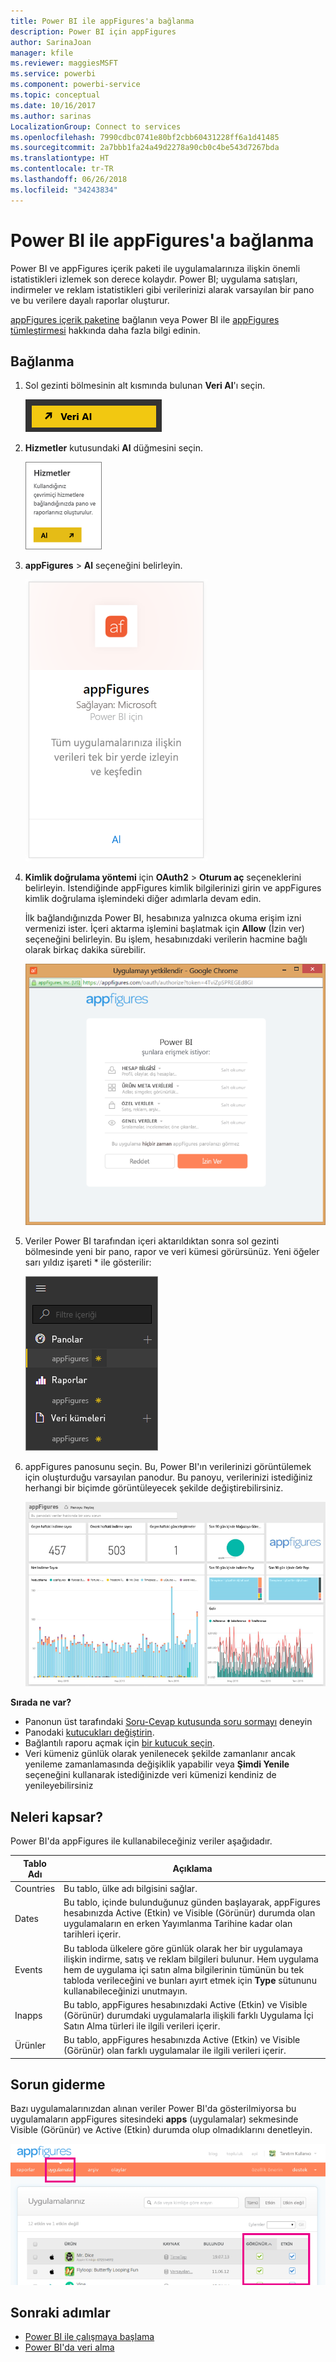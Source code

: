 ```yaml
---
title: Power BI ile appFigures'a bağlanma
description: Power BI için appFigures
author: SarinaJoan
manager: kfile
ms.reviewer: maggiesMSFT
ms.service: powerbi
ms.component: powerbi-service
ms.topic: conceptual
ms.date: 10/16/2017
ms.author: sarinas
LocalizationGroup: Connect to services
ms.openlocfilehash: 7990cdbc0741e80bf2cbb60431228ff6a1d41485
ms.sourcegitcommit: 2a7bbb1fa24a49d2278a90cb0c4be543d7267bda
ms.translationtype: HT
ms.contentlocale: tr-TR
ms.lasthandoff: 06/26/2018
ms.locfileid: "34243834"
---
```

# <a name="connect-to-appfigures-with-power-bi"></a>Power BI ile appFigures'a bağlanma
Power BI ve appFigures içerik paketi ile uygulamalarınıza ilişkin önemli istatistikleri izlemek son derece kolaydır. Power BI; uygulama satışları, indirmeler ve reklam istatistikleri gibi verilerinizi alarak varsayılan bir pano ve bu verilere dayalı raporlar oluşturur.

[appFigures içerik paketine](https://app.powerbi.com/getdata/services/appfigures) bağlanın veya Power BI ile [appFigures tümleştirmesi](https://powerbi.microsoft.com/integrations/appfigures) hakkında daha fazla bilgi edinin.

## <a name="how-to-connect"></a>Bağlanma
1. Sol gezinti bölmesinin alt kısmında bulunan **Veri Al**'ı seçin.
   
   ![](media/service-connect-to-appfigures/pbi_getdata.png)
2. **Hizmetler** kutusundaki **Al** düğmesini seçin.
   
   ![](media/service-connect-to-appfigures/pbi_getservices.png)
3. **appFigures** \> **Al** seçeneğini belirleyin.
   
   ![](media/service-connect-to-appfigures/appfigures.png)
4. **Kimlik doğrulama yöntemi** için **OAuth2** \> **Oturum aç** seçeneklerini belirleyin. İstendiğinde appFigures kimlik bilgilerinizi girin ve appFigures kimlik doğrulama işlemindeki diğer adımlarla devam edin.
   
   İlk bağlandığınızda Power BI, hesabınıza yalnızca okuma erişim izni vermenizi ister. İçeri aktarma işlemini başlatmak için **Allow** (İzin ver) seçeneğini belirleyin. Bu işlem, hesabınızdaki verilerin hacmine bağlı olarak birkaç dakika sürebilir.
   
   ![](media/service-connect-to-appfigures/appfiguresdoc_06.png)
5. Veriler Power BI tarafından içeri aktarıldıktan sonra sol gezinti bölmesinde yeni bir pano, rapor ve veri kümesi görürsünüz. Yeni öğeler sarı yıldız işareti \* ile gösterilir:
   
    ![](media/service-connect-to-appfigures/pbi_appfigures3.png)
6. appFigures panosunu seçin. Bu, Power BI'ın verilerinizi görüntülemek için oluşturduğu varsayılan panodur. Bu panoyu, verilerinizi istediğiniz herhangi bir biçimde görüntüleyecek şekilde değiştirebilirsiniz.
   
    ![](media/service-connect-to-appfigures/appfiguresdoc_01.png)

**Sırada ne var?**

* Panonun üst tarafındaki [Soru-Cevap kutusunda soru sormayı](power-bi-q-and-a.md) deneyin
* Panodaki [kutucukları değiştirin](service-dashboard-edit-tile.md).
* Bağlantılı raporu açmak için [bir kutucuk seçin](service-dashboard-tiles.md).
* Veri kümeniz günlük olarak yenilenecek şekilde zamanlanır ancak yenileme zamanlamasında değişiklik yapabilir veya **Şimdi Yenile** seçeneğini kullanarak istediğinizde veri kümenizi kendiniz de yenileyebilirsiniz

## <a name="whats-included"></a>Neleri kapsar?
Power BI'da appFigures ile kullanabileceğiniz veriler aşağıdadır.

| **Tablo Adı** | **Açıklama** |
| --- | --- |
| Countries |Bu tablo, ülke adı bilgisini sağlar. |
| Dates |Bu tablo, içinde bulunduğunuz günden başlayarak, appFigures hesabınızda Active (Etkin) ve Visible (Görünür) durumda olan uygulamaların en erken Yayımlanma Tarihine kadar olan tarihleri içerir. |
| Events |Bu tabloda ülkelere göre günlük olarak her bir uygulamaya ilişkin indirme, satış ve reklam bilgileri bulunur. Hem uygulama hem de uygulama içi satın alma bilgilerinin tümünün bu tek tabloda verileceğini ve bunları ayırt etmek için <strong>Type</strong> sütununu kullanabileceğinizi unutmayın. |
| Inapps |Bu tablo, appFigures hesabınızdaki Active (Etkin) ve Visible (Görünür) durumdaki uygulamalarla ilişkili farklı Uygulama İçi Satın Alma türleri ile ilgili verileri içerir. |
| Ürünler |Bu tablo, appFigures hesabınızda Active (Etkin) ve Visible (Görünür) olan farklı uygulamalar ile ilgili verileri içerir. |

## <a name="troubleshooting"></a>Sorun giderme
Bazı uygulamalarınızdan alınan veriler Power BI'da gösterilmiyorsa bu uygulamaların appFigures sitesindeki **apps** (uygulamalar) sekmesinde Visible (Görünür) ve Active (Etkin) durumda olup olmadıklarını denetleyin.

![](media/service-connect-to-appfigures/appfiguresdoc_11.png)

## <a name="next-steps"></a>Sonraki adımlar
* [Power BI ile çalışmaya başlama](service-get-started.md)
* [Power BI'da veri alma](service-get-data.md)

